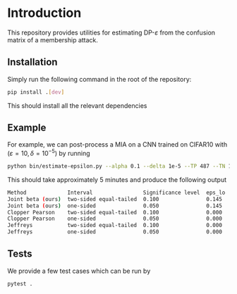 # Introduction

This repository provides utilities for estimating DP-$\varepsilon$ from the confusion matrix of a membership attack.

## Installation

Simply run the following command in the root of the repository:

``` bash
pip install .[dev] 
```
This should install all the relevant dependencies

## Example

For example, we can post-process a MIA on a CNN trained on CIFAR10 with $(\varepsilon = 10, \delta = 10^{-5})$ by running

``` bash
python bin/estimate-epsilon.py --alpha 0.1 --delta 1e-5 --TP 487 --TN 1 --FP 512 --FN 0 
```

This should take approximately 5 minutes and produce the following output

``` bash
Method             Interval                Significance level  eps_lo  eps_hi
Joint beta (ours)  two-sided equal-tailed  0.100               0.145   6.399
Joint beta (ours)  one-sided               0.050               0.145   inf
Clopper Pearson    two-sided equal-tailed  0.100               0.000   inf
Clopper Pearson    one-sided               0.050               0.000   inf
Jeffreys           two-sided equal-tailed  0.100               0.000   inf
Jeffreys           one-sided               0.050               0.000   inf
```


## Tests

We provide a few test cases which can be run by

``` bash
pytest .
```

